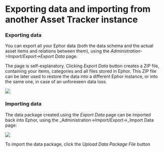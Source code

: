 # Exporting data and importing from another Asset Tracker instance

### Exporting data

You can export all your Ephor data \(both the data schema and the actual asset items and relations between them\), using the _Administration-&gt;Import/Export-&gt;Export Data_ page.

The page is self-explanatory. Clicking _Export Data_ button creates a ZIP file, containing your items, categories and all files stored in Ephor. This ZIP file can be later used to restore the data into a different Ephor instance, or into the same one, in case of an unforeseen data loss.

![](https://confluence.spartez.com/download/attachments/20548077/export3.png.ss.png?version=1&modificationDate=1427380351108&api=v2)

### Importing data

The data package created using the _Export Data_ page can be imported back into Ephor, using the _Administration-&gt;Import/Export-&gt;_Import Data page:

![](https://confluence.spartez.com/download/attachments/20548077/import2.png.ss.png?version=1&modificationDate=1427380731074&api=v2)

To import the data package, click the _Upload Data Package File_ button

